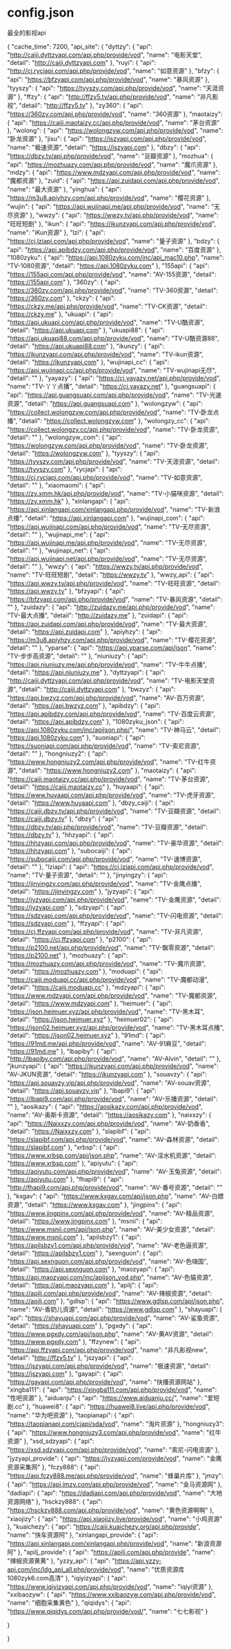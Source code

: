 # config.json
最全的影视api

{
  "cache_time": 7200,
  "api_site": {
    "dyttzy": {
      "api": "http://caiji.dyttzyapi.com/api.php/provide/vod",
      "name": "电影天堂",
      "detail": "http://caiji.dyttzyapi.com"
    },
    "ruyi": {
      "api": "http://cj.rycjapi.com/api.php/provide/vod",
      "name": "如意资源"
    },
    "bfzy": {
      "api": "https://bfzyapi.com/api.php/provide/vod",
      "name": "暴风资源"
    },
    "tyyszy": {
      "api": "https://tyyszy.com/api.php/provide/vod",
      "name": "天涯资源"
    },
    "ffzy": {
      "api": "http://ffzy5.tv/api.php/provide/vod",
      "name": "非凡影视",
      "detail": "http://ffzy5.tv"
    },
    "zy360": {
      "api": "https://360zy.com/api.php/provide/vod",
      "name": "360资源"
    },
    "maotaizy": {
      "api": "https://caiji.maotaizy.cc/api.php/provide/vod",
      "name": "茅台资源"
    },
    "wolong": {
      "api": "https://wolongzyw.com/api.php/provide/vod",
      "name": "卧龙资源"
    },
    "jisu": {
      "api": "https://jszyapi.com/api.php/provide/vod",
      "name": "极速资源",
      "detail": "https://jszyapi.com"
    },
    "dbzy": {
      "api": "https://dbzy.tv/api.php/provide/vod",
      "name": "豆瓣资源"
    },
    "mozhua": {
      "api": "https://mozhuazy.com/api.php/provide/vod",
      "name": "魔爪资源"
    },
    "mdzy": {
      "api": "https://www.mdzyapi.com/api.php/provide/vod",
      "name": "魔都资源"
    },
    "zuid": {
      "api": "https://api.zuidapi.com/api.php/provide/vod",
      "name": "最大资源"
    },
    "yinghua": {
      "api": "https://m3u8.apiyhzy.com/api.php/provide/vod",
      "name": "樱花资源"
    },
    "wujin": {
      "api": "https://api.wujinapi.me/api.php/provide/vod",
      "name": "无尽资源"
    },
    "wwzy": {
      "api": "https://wwzy.tv/api.php/provide/vod",
      "name": "旺旺短剧"
    },
    "ikun": {
      "api": "https://ikunzyapi.com/api.php/provide/vod",
      "name": "iKun资源"
    },
    "lzi": {
      "api": "https://cj.lziapi.com/api.php/provide/vod",
      "name": "量子资源"
    },
    "bdzy": {
      "api": "https://api.apibdzy.com/api.php/provide/vod",
      "name": "百度资源"
    },
    "1080zyku": {
      "api": "https://api.1080zyku.com/inc/api_mac10.php",
      "name": "TV-1080资源",
      "detail": "https://api.1080zyku.com"
    },
    "155api": {
      "api": "https://155api.com/api.php/provide/vod",
      "name": "AV-155资源",
      "detail": "https://155api.com"
    },
    "360zy": {
      "api": "https://360zy.com/api.php/provide/vod",
      "name": "TV-360资源",
      "detail": "https://360zy.com"
    },
    "ckzy": {
      "api": "https://ckzy.me/api.php/provide/vod",
      "name": "TV-CK资源",
      "detail": "https://ckzy.me"
    },
    "ukuapi": {
      "api": "https://api.ukuapi.com/api.php/provide/vod",
      "name": "TV-U酷资源",
      "detail": "https://api.ukuapi.com"
    },
    "ukuapi88": {
      "api": "https://api.ukuapi88.com/api.php/provide/vod",
      "name": "TV-U酷资源88",
      "detail": "https://api.ukuapi88.com"
    },
    "ikunzy": {
      "api": "https://ikunzyapi.com/api.php/provide/vod",
      "name": "TV-ikun资源",
      "detail": "https://ikunzyapi.com"
    },
    "wujinapi_cc": {
      "api": "https://api.wujinapi.cc/api.php/provide/vod",
      "name": "TV-wujinapi无尽",
      "detail": ""
    },
    "yayazy": {
      "api": "https://cj.yayazy.net/api.php/provide/vod",
      "name": "TV-丫丫点播",
      "detail": "https://cj.yayazy.net"
    },
    "guangsuapi": {
      "api": "https://api.guangsuapi.com/api.php/provide/vod",
      "name": "TV-光速资源",
      "detail": "https://api.guangsuapi.com"
    },
    "wolongzyw": {
      "api": "https://collect.wolongzyw.com/api.php/provide/vod",
      "name": "TV-卧龙点播",
      "detail": "https://collect.wolongzyw.com"
    },
    "wolongzy_cc": {
      "api": "https://collect.wolongzy.cc/api.php/provide/vod",
      "name": "TV-卧龙资源",
      "detail": ""
    },
    "wolongzyw_com": {
      "api": "https://wolongzyw.com/api.php/provide/vod",
      "name": "TV-卧龙资源",
      "detail": "https://wolongzyw.com"
    },
    "tyyszy": {
      "api": "https://tyyszy.com/api.php/provide/vod",
      "name": "TV-天涯资源",
      "detail": "https://tyyszy.com"
    },
    "rycjapi": {
      "api": "https://cj.rycjapi.com/api.php/provide/vod",
      "name": "TV-如意资源",
      "detail": ""
    },
    "xiaomaomi": {
      "api": "https://zy.xmm.hk/api.php/provide/vod",
      "name": "TV-小猫咪资源",
      "detail": "https://zy.xmm.hk"
    },
    "xinlangapi": {
      "api": "https://api.xinlangapi.com/xinlangapi.php/provide/vod",
      "name": "TV-新浪点播",
      "detail": "https://api.xinlangapi.com"
    },
    "wujinapi_com": {
      "api": "https://api.wujinapi.com/api.php/provide/vod",
      "name": "TV-无尽资源",
      "detail": ""
    },
    "wujinapi_me": {
      "api": "https://api.wujinapi.me/api.php/provide/vod",
      "name": "TV-无尽资源",
      "detail": ""
    },
    "wujinapi_net": {
      "api": "https://api.wujinapi.net/api.php/provide/vod",
      "name": "TV-无尽资源",
      "detail": ""
    },
    "wwzy": {
      "api": "https://wwzy.tv/api.php/provide/vod",
      "name": "TV-旺旺短剧",
      "detail": "https://wwzy.tv"
    },
    "wwzy_api": {
      "api": "https://api.wwzy.tv/api.php/provide/vod",
      "name": "TV-旺旺资源",
      "detail": "https://api.wwzy.tv"
    },
    "bfzyapi": {
      "api": "https://bfzyapi.com/api.php/provide/vod",
      "name": "TV-暴风资源",
      "detail": ""
    },
    "zuidazy": {
      "api": "http://zuidazy.me/api.php/provide/vod",
      "name": "TV-最大点播",
      "detail": "http://zuidazy.me"
    },
    "zuidapi": {
      "api": "https://api.zuidapi.com/api.php/provide/vod",
      "name": "TV-最大资源",
      "detail": "https://api.zuidapi.com"
    },
    "apiyhzy": {
      "api": "https://m3u8.apiyhzy.com/api.php/provide/vod",
      "name": "TV-樱花资源",
      "detail": ""
    },
    "yparse": {
      "api": "https://api.yparse.com/api/json",
      "name": "TV-步步高资源",
      "detail": ""
    },
    "niuniuzy": {
      "api": "https://api.niuniuzy.me/api.php/provide/vod",
      "name": "TV-牛牛点播",
      "detail": "https://api.niuniuzy.me"
    },
    "dyttzyapi": {
      "api": "http://caiji.dyttzyapi.com/api.php/provide/vod",
      "name": "TV-电影天堂资源",
      "detail": "http://caiji.dyttzyapi.com"
    },
    "bwzyz": {
      "api": "https://api.bwzyz.com/api.php/provide/vod",
      "name": "AV-百万资源",
      "detail": "https://api.bwzyz.com"
    },
    "apibdzy": {
      "api": "https://api.apibdzy.com/api.php/provide/vod",
      "name": "TV-百度云资源",
      "detail": "https://api.apibdzy.com"
    },
    "1080zyku_json": {
      "api": "https://api.1080zyku.com/inc/apijson.php/",
      "name": "TV-神马云",
      "detail": "https://api.1080zyku.com"
    },
    "suoniapi": {
      "api": "https://suoniapi.com/api.php/provide/vod",
      "name": "TV-索尼资源",
      "detail": ""
    },
    "hongniuzy2": {
      "api": "https://www.hongniuzy2.com/api.php/provide/vod",
      "name": "TV-红牛资源",
      "detail": "https://www.hongniuzy2.com"
    },
    "maotaizy": {
      "api": "https://caiji.maotaizy.cc/api.php/provide/vod",
      "name": "TV-茅台资源",
      "detail": "https://caiji.maotaizy.cc"
    },
    "huyaapi": {
      "api": "https://www.huyaapi.com/api.php/provide/vod",
      "name": "TV-虎牙资源",
      "detail": "https://www.huyaapi.com"
    },
    "dbzy_caiji": {
      "api": "https://caiji.dbzy.tv/api.php/provide/vod",
      "name": "TV-豆瓣资源",
      "detail": "https://caiji.dbzy.tv"
    },
    "dbzy": {
      "api": "https://dbzy.tv/api.php/provide/vod",
      "name": "TV-豆瓣资源",
      "detail": "https://dbzy.tv"
    },
    "hhzyapi": {
      "api": "https://hhzyapi.com/api.php/provide/vod",
      "name": "TV-豪华资源",
      "detail": "https://hhzyapi.com"
    },
    "subocaiji": {
      "api": "https://subocaiji.com/api.php/provide/vod",
      "name": "TV-速博资源",
      "detail": ""
    },
    "lziapi": {
      "api": "https://cj.lziapi.com/api.php/provide/vod",
      "name": "TV-量子资源",
      "detail": ""
    },
    "jinyingzy": {
      "api": "https://jinyingzy.com/api.php/provide/vod",
      "name": "TV-金鹰点播",
      "detail": "https://jinyingzy.com"
    },
    "jyzyapi": {
      "api": "https://jyzyapi.com/api.php/provide/vod",
      "name": "TV-金鹰资源",
      "detail": "https://jyzyapi.com"
    },
    "sdzyapi": {
      "api": "https://sdzyapi.com/api.php/provide/vod",
      "name": "TV-闪电资源",
      "detail": "https://sdzyapi.com"
    },
    "ffzyapi": {
      "api": "https://cj.ffzyapi.com/api.php/provide/vod",
      "name": "TV-非凡资源",
      "detail": "https://cj.ffzyapi.com"
    },
    "p2100": {
      "api": "https://p2100.net/api.php/provide/vod",
      "name": "TV-飘零资源",
      "detail": "https://p2100.net"
    },
    "mozhuazy": {
      "api": "https://mozhuazy.com/api.php/provide/vod",
      "name": "TV-魔爪资源",
      "detail": "https://mozhuazy.com"
    },
    "moduapi": {
      "api": "https://caiji.moduapi.cc/api.php/provide/vod",
      "name": "TV-魔都动漫",
      "detail": "https://caiji.moduapi.cc"
    },
    "mdzyapi": {
      "api": "https://www.mdzyapi.com/api.php/provide/vod",
      "name": "TV-魔都资源",
      "detail": "https://www.mdzyapi.com"
    },
    "heimuer": {
      "api": "https://json.heimuer.xyz/api.php/provide/vod",
      "name": "TV-黑木耳",
      "detail": "https://json.heimuer.xyz"
    },
    "heimuer02": {
      "api": "https://json02.heimuer.xyz/api.php/provide/vod",
      "name": "TV-黑木耳点播",
      "detail": "https://json02.heimuer.xyz"
    },
    "91md": {
      "api": "https://91md.me/api.php/provide/vod",
      "name": "AV-91麻豆",
      "detail": "https://91md.me"
    },
    "lbapiby": {
      "api": "http://lbapiby.com/api.php/provide/vod",
      "name": "AV-AIvin",
      "detail": ""
    },
    "jkunzyapi": {
      "api": "https://jkunzyapi.com/api.php/provide/vod",
      "name": "AV-JKUN资源",
      "detail": "https://jkunzyapi.com"
    },
    "souavzy": {
      "api": "https://api.souavzy.vip/api.php/provide/vod",
      "name": "AV-souav资源",
      "detail": "https://api.souavzy.vip"
    },
    "lbapi9": {
      "api": "https://lbapi9.com/api.php/provide/vod",
      "name": "AV-乐播资源",
      "detail": ""
    },
    "aosikazy": {
      "api": "https://aosikazy.com/api.php/provide/vod",
      "name": "AV-奥斯卡资源",
      "detail": "https://aosikazy.com"
    },
    "naixxzy": {
      "api": "https://Naixxzy.com/api.php/provide/vod",
      "name": "AV-奶香香",
      "detail": "https://Naixxzy.com"
    },
    "slapibf": {
      "api": "https://slapibf.com/api.php/provide/vod",
      "name": "AV-森林资源",
      "detail": "https://slapibf.com"
    },
    "xrbsp": {
      "api": "https://www.xrbsp.com/api/json.php",
      "name": "AV-淫水机资源",
      "detail": "https://www.xrbsp.com"
    },
    "apiyutu": {
      "api": "https://apiyutu.com/api.php/provide/vod",
      "name": "AV-玉兔资源",
      "detail": "https://apiyutu.com"
    },
    "fhapi9": {
      "api": "http://fhapi9.com/api.php/provide/vod",
      "name": "AV-番号资源",
      "detail": ""
    },
    "kxgav": {
      "api": "https://www.kxgav.com/api/json.php",
      "name": "AV-白嫖资源",
      "detail": "https://www.kxgav.com"
    },
    "jingpinx": {
      "api": "https://www.jingpinx.com/api.php/provide/vod",
      "name": "AV-精品资源",
      "detail": "https://www.jingpinx.com"
    },
    "msnii": {
      "api": "https://www.msnii.com/api/json.php",
      "name": "AV-美少女资源",
      "detail": "https://www.msnii.com"
    },
    "apilsbzy1": {
      "api": "https://apilsbzy1.com/api.php/provide/vod",
      "name": "AV-老色逼资源",
      "detail": "https://apilsbzy1.com"
    },
    "sexnguon": {
      "api": "https://api.sexnguon.com/api.php/provide/vod",
      "name": "AV-色嗨国",
      "detail": "https://api.sexnguon.com"
    },
    "maozyapi": {
      "api": "https://api.maozyapi.com/inc/apijson_vod.php",
      "name": "AV-色猫资源",
      "detail": "https://api.maozyapi.com"
    },
    "apilj": {
      "api": "https://apilj.com/api.php/provide/vod",
      "name": "AV-辣椒资源",
      "detail": "https://apilj.com"
    },
    "gdlsp": {
      "api": "https://www.gdlsp.com/api/json.php",
      "name": "AV-香奶儿资源",
      "detail": "https://www.gdlsp.com"
    },
    "shayuapi": {
      "api": "https://shayuapi.com/api.php/provide/vod",
      "name": "AV-鲨鱼资源",
      "detail": "https://shayuapi.com"
    },
    "pgxdy": {
      "api": "https://www.pgxdy.com/api/json.php",
      "name": "AV-黄AV资源",
      "detail": "https://www.pgxdy.com"
    },
    "ffzynew": {
      "api": "https://api.ffzyapi.com/api.php/provide/vod",
      "name": "非凡影视new",
      "detail": "http://ffzy5.tv"
    },
    "jszyapi": {
      "api": "https://jszyapi.com/api.php/provide/vod",
      "name": "极速资源",
      "detail": "https://jszyapi.com"
    },
    "gayapi": {
      "api": "https://gayapi.com/api.php/provide/vod",
      "name": "快播资源网站"
    },
    "xingba111": {
      "api": "https://xingba111.com/api.php/provide/vod",
      "name": "性吧资源"
    },
    "aiduanju": {
      "api": "https://www.aiduanju.cc/",
      "name": "爱短剧.cc"
    },
    "huawei8": {
      "api": "https://huawei8.live/api.php/provide/vod",
      "name": "华为吧资源"
    },
    "taopianapi": {
      "api": "https://taopianapi.com/cjapi/sda/vod",
      "name": "淘片资源"
    },
    "hongniuzy3": {
      "api": "https://www.hongniuzy3.com/api.php/provide/vod",
      "name": "红牛资源"
    },
    "xsd_sdzyapi": {
      "api": "https://xsd.sdzyapi.com/api.php/provide/vod",
      "name": "索尼-闪电资源"
    },
    "jyzyapi_provide": {
      "api": "https://jyzyapi.com/provide/vod",
      "name": "金鹰资源采集网"
    },
    "fczy888": {
      "api": "https://api.fczy888.me/api.php/provide/vod",
      "name": "蜂巢片库"
    },
    "jmzy": {
      "api": "https://api.jmzy.com/api.php/provide/vod",
      "name": "金马资源网"
    },
    "dadiapi": {
      "api": "https://dadiapi.com/api.php/provide/vod",
      "name": "大地资源网络"
    },
    "hsckzy888": {
      "api": "https://hsckzy888.com/api.php/provide/vod",
      "name": "黄色资源啊啊"
    },
    "xiaojizy": {
      "api": "https://api.xiaojizy.live/provide/vod",
      "name": "小鸡资源"
    },
    "kuaichezy": {
      "api": "https://caiji.kuaichezy.org/api.php/provide",
      "name": "快车资源阿"
    },
    "xinlangapi_provide": {
      "api": "https://api.xinlangapi.com/xinlangapi.php/provide/vod",
      "name": "新浪资源阿"
    },
    "apilj_provide": {
      "api": "https://apilj.com/api.php/provide",
      "name": "辣椒资源黄黄"
    },
    "yzzy_api": {
      "api": "https://api.yzzy-api.com/inc/ldg_api_all.php/provide/vod",
      "name": "优质资源库1080zyk6.com高清"
    },
    "iqiyizyapi": {
      "api": "https://www.iqiyizyapi.com/api.php/provide/vod",
      "name": "iqiyi资源"
    },
    "xxibaozyw": {
      "api": "https://www.xxibaozyw.com/api.php/provide/vod",
      "name": "细胞采集黄色"
    },
    "qiqidys": {
      "api": "https://www.qiqidys.com/api.php/provide/vod/",
      "name": "七七影视"
    }
    
  }

}
